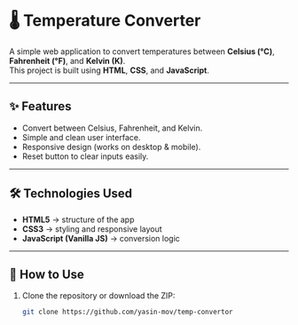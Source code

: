 # 🌡️ Temperature Converter

A simple web application to convert temperatures between **Celsius (°C)**, **Fahrenheit (°F)**, and **Kelvin (K)**.  
This project is built using **HTML**, **CSS**, and **JavaScript**.

---

## ✨ Features
- Convert between Celsius, Fahrenheit, and Kelvin.
- Simple and clean user interface.
- Responsive design (works on desktop & mobile).
- Reset button to clear inputs easily.

---

## 🛠️ Technologies Used
- **HTML5** → structure of the app  
- **CSS3** → styling and responsive layout  
- **JavaScript (Vanilla JS)** → conversion logic  

---

## 🚀 How to Use
1. Clone the repository or download the ZIP:
   ```bash
   git clone https://github.com/yasin-mov/temp-convertor
